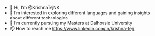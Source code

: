 - 👋 Hi, I’m @KrishnaTejNK
- 👀 I’m interested in exploring different languages and gaining insights about different technologies
- 🌱 I’m currently pursuing my Masters at Dalhousie University
- 📫 How to reach me https://www.linkedin.com/in/krishna-tej/

<!---
KrishnaTejNK/KrishnaTejNK is a ✨ special ✨ repository because its `README.md` (this file) appears on your GitHub profile.
You can click the Preview link to take a look at your changes.
--->
